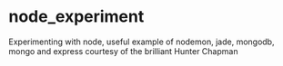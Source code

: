 # node_experiment
Experimenting with node, useful example of nodemon, jade, mongodb, mongo and express courtesy of the brilliant Hunter Chapman

